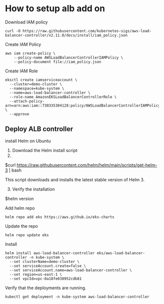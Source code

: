 # How to setup alb add on

Download IAM policy

```
curl -O https://raw.githubusercontent.com/kubernetes-sigs/aws-load-balancer-controller/v2.11.0/docs/install/iam_policy.json
```

Create IAM Policy

```
aws iam create-policy \
    --policy-name AWSLoadBalancerControllerIAMPolicy \
    --policy-document file://iam_policy.json
```

Create IAM Role

```
eksctl create iamserviceaccount \
  --cluster=demo-cluster \
  --namespace=kube-system \
  --name=aws-load-balancer-controller \
  --role-name AmazonEKSLoadBalancerControllerRole \
  --attach-policy-arn=arn:aws:iam::730335304128:policy/AWSLoadBalancerControllerIAMPolicy \
  --approve
```

## Deploy ALB controller

install Helm on Ubuntu

1. Download the Helm install script
2. 
$curl https://raw.githubusercontent.com/helm/helm/main/scripts/get-helm-3 | bash

This script downloads and installs the latest stable version of Helm 3.

3. Verify the installation

$helm version

Add helm repo

```
helm repo add eks https://aws.github.io/eks-charts
```

Update the repo

```
helm repo update eks
```

Install

```
helm install aws-load-balancer-controller eks/aws-load-balancer-controller -n kube-system \
  --set clusterName=demo-cluster \
  --set serviceAccount.create=false \
  --set serviceAccount.name=aws-load-balancer-controller \
  --set region=us-east-1 \
  --set vpcId=vpc-0a18fe038952cdb81
```

Verify that the deployments are running.

```
kubectl get deployment -n kube-system aws-load-balancer-controller
```
